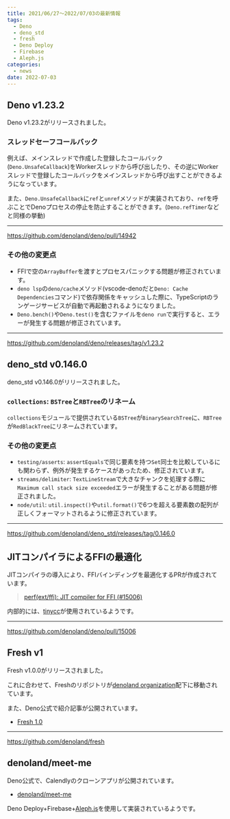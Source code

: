 ```yaml
---
title: 2021/06/27〜2022/07/03の最新情報
tags:
  - Deno
  - deno_std
  - fresh
  - Deno Deploy
  - Firebase
  - Aleph.js
categories:
  - news
date: 2022-07-03
---
```


## Deno v1.23.2

Deno v1.23.2がリリースされました。

### スレッドセーフコールバック

例えば、メインスレッドで作成した登録したコールバック(`Deno.UnsafeCallback`)をWorkerスレッドから呼び出したり、その逆にWorkerスレッドで登録したコールバックをメインスレッドから呼び出すことができるようになっています。

また、`Deno.UnsafeCallback`に`ref`と`unref`メソッドが実装されており、`ref`を呼ぶことでDenoプロセスの停止を防止することができます。(`Deno.refTimer`などと同様の挙動)

---

https://github.com/denoland/deno/pull/14942

### その他の変更点

- FFIで空の`ArrayBuffer`を渡すとプロセスパニックする問題が修正されています。
- `deno lsp`の`deno/cache`メソッド(vscode-denoだと`Deno: Cache Dependencies`コマンド)で依存関係をキャッシュした際に、TypeScriptのランゲージサービスが自動で再起動されるようになりました。
- `Deno.bench()`や`Deno.test()`を含むファイルを`deno run`で実行すると、エラーが発生する問題が修正されています。

---

https://github.com/denoland/deno/releases/tag/v1.23.2

## deno_std v0.146.0

deno_std v0.146.0がリリースされました。

### `collections`: `BSTree`と`RBTree`のリネーム

`collections`モジュールで提供されている`BSTree`が`BinarySearchTree`に、`RBTree`が`RedBlackTree`にリネームされています。

### その他の変更点

- `testing/asserts`: `assertEquals`で同じ要素を持つ`Set`同士を比較しているにも関わらず、例外が発生するケースがあったため、修正されています。
- `streams/delimiter`: `TextLineStream`で大きなチャンクを処理する際に`Maximum call stack size exceeded`エラーが発生することがある問題が修正されました。
- `node/util`: `util.inspect()`や`util.format()`で6つを超える要素数の配列が正しくフォーマットされるように修正されています。

---

https://github.com/denoland/deno_std/releases/tag/0.146.0

## JITコンパイラによるFFIの最適化

JITコンパイラの導入により、FFIバインディングを最適化するPRが作成されています。

> [perf(ext/ffi): JIT compiler for FFI (#15006)](https://github.com/denoland/deno/pull/15006)

内部的には、[tinycc](https://github.com/TinyCC/tinycc)が使用されているようです。

---

https://github.com/denoland/deno/pull/15006

## Fresh v1

Fresh v1.0.0がリリースされました。

これに合わせて、Freshのリポジトリが[denoland organization](https://github.com/denoland)配下に移動されています。

また、Deno公式で紹介記事が公開されています。

- [Fresh 1.0](https://deno.com/blog/fresh-is-stable)

---

https://github.com/denoland/fresh

## denoland/meet-me

Deno公式で、Calendlyのクローンアプリが公開されています。

- [denoland/meet-me](https://github.com/denoland/meet-me)

Deno Deploy+Firebase+[Aleph.js](Aleph.js)を使用して実装されているようです。

